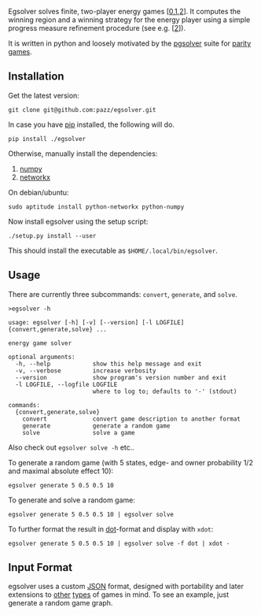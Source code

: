 Egsolver solves finite, two-player energy games [[0],[1],[2]].
It computes the winning region and a winning strategy for the energy player using a simple progress measure refinement procedure (see e.g. [[2]]).

It is written in python and loosely motivated by the [pgsolver][pgsolver] suite for [parity games][parity].

Installation
------------

Get the latest version:

```
git clone git@github.com:pazz/egsolver.git
```

In case you have [pip][pip] installed, the following will do.

```
pip install ./egsolver
```

Otherwise, manually install the dependencies:

1. [numpy][np]
2. [networkx][nx]

On debian/ubuntu:
```
sudo aptitude install python-networkx python-numpy
```

Now install egsolver using the setup script:

```
./setup.py install --user
```

This should install the executable as `$HOME/.local/bin/egsolver`.


Usage
------

There are currently three subcommands: `convert`, `generate`, and `solve`.

```
>egsolver -h

usage: egsolver [-h] [-v] [--version] [-l LOGFILE] {convert,generate,solve} ...

energy game solver

optional arguments:
  -h, --help            show this help message and exit
  -v, --verbose         increase verbosity
  --version             show program's version number and exit
  -l LOGFILE, --logfile LOGFILE
                        where to log to; defaults to '-' (stdout)

commands:
  {convert,generate,solve}
    convert             convert game description to another format
    generate            generate a random game
    solve               solve a game
```

Also check out `egsolver solve -h` etc..

To generate a random game (with 5 states, edge- and owner probability 1/2 and maximal absolute effect 10):

```
egsolver generate 5 0.5 0.5 10
```
To generate and solve a random game:

```
egsolver generate 5 0.5 0.5 10 | egsolver solve
```

To further format the result in [dot][dot]-format and display with `xdot`:

```
egsolver generate 5 0.5 0.5 10 | egsolver solve -f dot | xdot -
```


Input Format
------------
egsolver uses a custom [JSON][json] format, designed with portability and
later extensions to [other][parity] [types][mpg] of games in mind.
To see an example, just generate a random game graph.


[np]: http://www.numpy.org
[nx]: http://networkx.github.io
[json]: https://en.wikipedia.org/wiki/JSON
[dot]: https://en.wikipedia.org/wiki/DOT_(graph_description_language)
[pip]: https://pip.pypa.io
[pgsolver]: https://github.com/tcsprojects/pgsolver
[parity]: https://en.wikipedia.org/wiki/Parity_game

[0]: http://dx.doi.org/10.1007/978-3-540-85778-5_4
[1]: http://dx.doi.org/10.1007/978-3-540-45212-6_9
[2]: http://dx.doi.org/10.1007/s10703-010-0105-x
[mpg]: http://dx.doi.org/10.1016/0304-3975(95)00188-3
